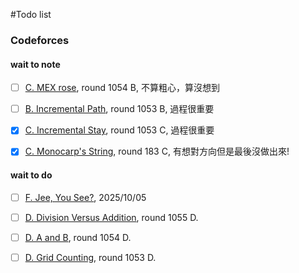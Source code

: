 #Todo list

### Codeforces

#### wait to note

- [ ] [C. MEX rose](https://codeforces.com/contest/2149/problem/C), round 1054 B, 不算粗心，算沒想到

- [ ] [B. Incremental Path](https://codeforces.com/contest/2151/problem/B), round 1053 B, 過程很重要

- [x] [C. Incremental Stay](https://codeforces.com/contest/2151/problem/C), round 1053 C, 過程很重要

- [x] [C. Monocarp's String](https://codeforces.com/contest/2145/problem/C), round 183 C, 有想對方向但是最後沒做出來!

#### wait to do

- [ ] [F. Jee, You See?](https://codeforces.com/problemset/problem/1670/F), 2025/10/05

- [ ] [D. Division Versus Addition](https://codeforces.com/contest/2152/problem/D), round 1055 D.

- [ ] [D. A and B](https://codeforces.com/contest/2149/problem/D), round 1054 D.

- [ ] [D. Grid Counting](https://codeforces.com/contest/2151/problem/D), round 1053 D.